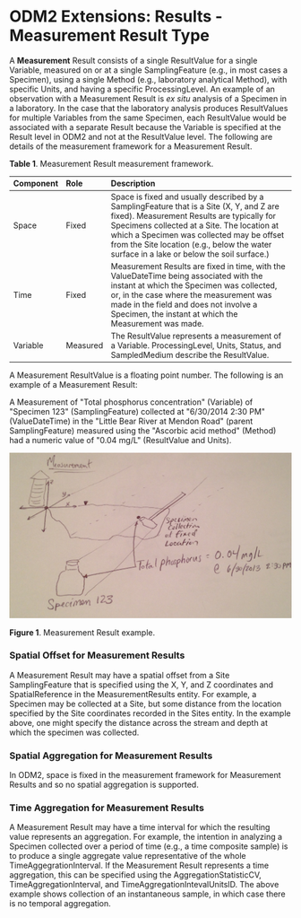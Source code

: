 ODM2 Extensions: Results - Measurement Result Type
===========================================================

A **Measurement** Result consists of a single ResultValue for a single Variable, measured on or at a single SamplingFeature (e.g., in most cases a Specimen), using a single Method (e.g., laboratory analytical Method), with specific Units, and having a specific ProcessingLevel. An example of an observation with a Measurement Result is *ex situ* analysis of a Specimen in a laboratory. In the case that the laboratory analysis produces ResultValues for multiple Variables from the same Specimen, each ResultValue would be associated with a separate Result because the Variable is specified at the Result level in ODM2 and not at the ResultValue level. The following are details of the measurement framework for a Measurement Result.

**Table 1**. Measurement Result measurement framework.

| **Component** | **Role** | **Description** |
| :------------ | :------- | :-------------- |
| Space         |Fixed     |Space is fixed and usually described by a SamplingFeature that is a Site (X, Y, and Z are fixed). Measurement Results are typically for Specimens collected at a Site. The location at which a Specimen was collected may be offset from the Site location (e.g., below the water surface in a lake or below the soil surface.) |
|Time           |Fixed | Measurement Results are fixed in time, with the ValueDateTime being associated with the instant at which the Specimen was collected, or, in the case where the measurement was made in the field and does not involve a Specimen, the instant at which the Measurement was made.  |
|Variable       |Measured   | The ResultValue represents a measurement of a Variable. ProcessingLevel, Units, Status, and SampledMedium describe the ResultValue. |

A Measurement ResultValue is a floating point number. The following is an example of a Measurement Result:

A Measurement of "Total phosphorus concentration" (Variable) of "Specimen 123" (SamplingFeature) collected at "6/30/2014 2:30 PM" (ValueDateTime) in the "Little Bear River at Mendon Road" (parent SamplingFeature) measured using the "Ascorbic acid method" (Method) had a numeric value of "0.04 mg/L" (ResultValue and Units).

![Measurement Result Example](images/measurement.jpg)

**Figure 1**. Measurement Result example.

### Spatial Offset for Measurement Results
A Measurement Result may have a spatial offset from a Site SamplingFeature that is specified using the X, Y, and Z coordinates and SpatialReference in the MeasurementResults entity. For example, a Specimen may be collected at a Site, but some distance from the location specified by the Site coordinates recorded in the Sites entity. In the example above, one might specify the distance across the stream and depth at which the specimen was collected.

### Spatial Aggregation for Measurement Results
In ODM2, space is fixed in the measurement framework for Measurement Results and so no spatial aggregation is supported.

### Time Aggregation for Measurement Results
A Measurement Result may have a time interval for which the resulting value represents an aggregation. For example, the intention in analyzing a Specimen collected over a period of time (e.g., a time composite sample) is to produce a single aggregate value representative of the whole TimeAggegrationInterval. If the Measurement Result represents a time aggregation, this can be specified using the AggregationStatisticCV, TimeAggregationInterval, and TimeAggregationIntevalUnitsID. The above example shows collection of an instantaneous sample, in which case there is no temporal aggregation.